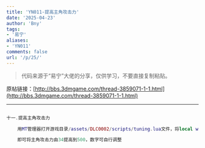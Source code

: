 ```yaml
---
title: 'YN011-提高主角攻击力'
date: '2025-04-23'
author: 'Bny'
tags:
- '易宁'
aliases:
- 'YN011'
comments: false
url: '/p/25/'
---
```


> 代码来源于“易宁”大佬的分享，仅供学习，不要直接复制粘贴。

原帖链接：[http://bbs.3dmgame.com/thread-3859071-1-1.html](http://bbs.3dmgame.com/thread-3859071-1-1.html)

---

```lua  

十一.提高主角攻击力

	用MT管理器打开游戏目录/assets/DLC0002/scripts/tuning.lua文件，将local wilson_attack = 34替换为local wilson_attack = 500

	即可将主角攻击力由34提高到500，数字可自行调整

```  

